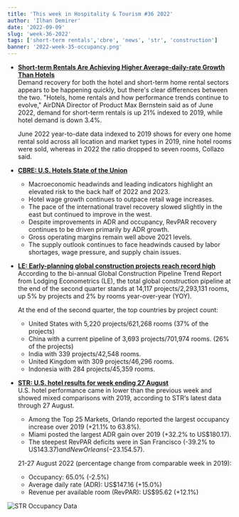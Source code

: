 ```yaml
---
title: 'This week in Hospitality & Tourism #36 2022'
author: 'Ilhan Demirer'
date: '2022-09-09'
slug: 'week-36-2022'
tags: ['short-term rentals','cbre', 'news', 'str', 'construction']
banner: '2022-week-35-occupancy.png'
---
```

- **[Short-term Rentals Are Achieving Higher Average-daily-rate Growth Than Hotels](https://www.hotelnewsresource.com/article122442.html)**  
  Demand recovery for both the hotel and short-term home rental sectors appears to be happening quickly, but there's clear differences between the two. "Hotels, home rentals and how performance trends continue to evolve," AirDNA Director of Product Max Bernstein said as of June 2022, demand for short-term rentals is up 21% indexed to 2019, while hotel demand is down 3.4%.

  June 2022 year-to-date data indexed to 2019 shows for every one home rental sold across all location and market types in 2019, nine hotel rooms were sold, whereas in 2022 the ratio dropped to seven rooms, Collazo said.

- **[CBRE: U.S. Hotels State of the Union](https://www.cbrehotels.com/-/media/cbre/countrycbrehotels/documents/sotu_independence-day-22-edition.pdf)**  
  - Macroeconomic headwinds and leading indicators highlight an elevated risk to the back half of 2022 and 2023.
  - Hotel wage growth continues to outpace retail wage increases.
  - The pace of the international travel recovery slowed slightly in the east but continued to improve in the west.
  - Despite improvements in ADR and occupancy, RevPAR recovery continues to be driven primarily by ADR growth.
  - Gross operating margins remain well above 2021 levels.
  - The supply outlook continues to face headwinds caused by labor shortages, wage pressure, and supply chain issues.

- **[LE: Early-planning global construction projects reach record high](https://hotelbusiness.com/le-early-planning-global-construction-projects-reach-record-high)**  
  According to the bi-annual Global Construction Pipeline Trend Report from Lodging Econometrics (LE), the total global construction pipeline at the end of the second quarter stands at 14,117 projects/2,293,131 rooms, up 5% by projects and 2% by rooms year-over-year (YOY).

  At the end of the second quarter, the top countries by project count:
  - United States with 5,220 projects/621,268 rooms (37% of the projects)
  - China with a current pipeline of 3,693 projects/701,974 rooms. (26% of the projects)
  - India with 339 projects/42,548 rooms.
  - United Kingdom with 309 projects/46,296 rooms.
  - Indonesia with 284 projects/45,359 rooms.

- **[STR: U.S. hotel results for week ending 27 August](https://str.com/press-release/str-us-hotel-results-week-ending-27-august)**  
  U.S. hotel performance came in lower than the previous week and showed mixed comparisons with 2019, according to STR‘s latest data through 27 August.

  - Among the Top 25 Markets, Orlando reported the largest occupancy increase over 2019 (+21.1% to 63.8%).
  - Miami posted the largest ADR gain over 2019 (+32.2% to US$180.17).
  - The steepest RevPAR deficits were in San Francisco (-39.2% to US$143.37) and New Orleans (-23.1% US$54.57).

  21-27 August 2022 (percentage change from comparable week in 2019):

  - Occupancy: 65.0% (-2.5%)
  - Average daily rate (ADR): US$147.16 (+15.0%)
  - Revenue per available room (RevPAR): US$95.62 (+12.1%)

![STR Occupancy Data](/images/blogimages/2022-week-35-occupancy.png)

